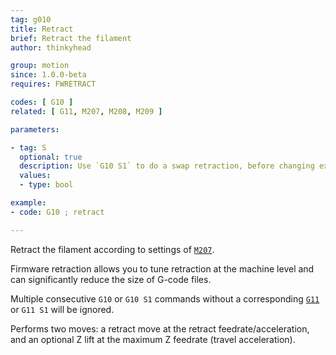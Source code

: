 ```yaml
---
tag: g010
title: Retract
brief: Retract the filament
author: thinkyhead

group: motion
since: 1.0.0-beta
requires: FWRETRACT

codes: [ G10 ]
related: [ G11, M207, M208, M209 ]

parameters:

- tag: S
  optional: true
  description: Use `G10 S1` to do a swap retraction, before changing extruders. The subsequent [`G11`](/docs/gcode/G011.html) (after tool change) will do a swap recover. (Requires `EXTRUDERS` > 1)
  values:
  - type: bool

example:
- code: G10 ; retract

---
```


Retract the filament according to settings of [`M207`](/docs/gcode/M207.html).

Firmware retraction allows you to tune retraction at the machine level and can significantly reduce the size of G-code files.

Multiple consecutive `G10` or `G10 S1` commands without a corresponding [`G11`](/docs/gcode/G011.html) or `G11 S1` will be ignored.

Performs two moves: a retract move at the retract feedrate/acceleration, and an optional Z lift at the maximum Z feedrate (travel acceleration).
